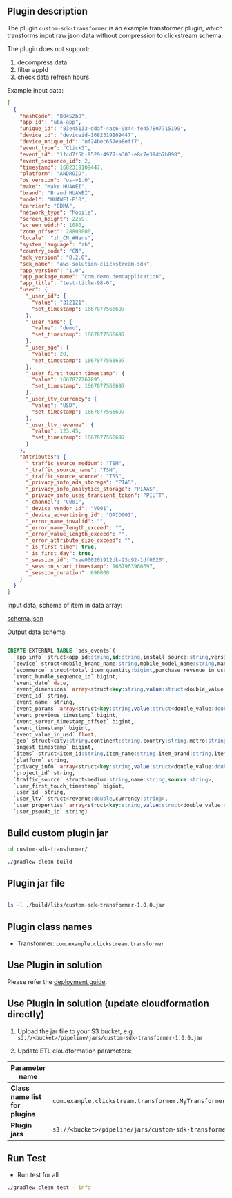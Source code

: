 ## Plugin description

The plugin `custom-sdk-transformer` is an example transformer plugin, which transforms input raw json data without compression to clickstream schema.

The plugin does not support:

1. decompress data
2. filter appId
3. check data refresh hours

Example input data:

```json
[
  {
    "hashCode": "80452b0",
    "app_id": "uba-app",
    "unique_id": "83e45133-ddaf-4ac6-9844-fe457807715199",
    "device_id": "deviceid-1682319109447",
    "device_unique_id": "uf24bec657ea8eff7",
    "event_type": "Click3",
    "event_id": "1fcd7f5b-9529-4977-a303-e8c7e39db7b898",
    "event_sequence_id": 2,
    "timestamp": 1682319109447,
    "platform": "ANDROID",
    "os_version": "os-v1.0",
    "make": "Make HUAWEI",
    "brand": "Brand HUAWEI",
    "model": "HUAWEI-P10",
    "carrier": "CDMA",
    "network_type": "Mobile",
    "screen_height": 2259,
    "screen_width": 1080,
    "zone_offset": 28800000,
    "locale": "zh_CN_#Hans",
    "system_language": "zh",
    "country_code": "CN",
    "sdk_version": "0.2.0",
    "sdk_name": "aws-solution-clickstream-sdk",
    "app_version": "1.0",
    "app_package_name": "com.demo.demoapplication",
    "app_title": "test-title-98-0",
    "user": {
      "_user_id": {
        "value": "312121",
        "set_timestamp": 1667877566697
      },
      "_user_name": {
        "value": "demo",
        "set_timestamp": 1667877566697
      },
      "_user_age": {
        "value": 20,
        "set_timestamp": 1667877566697
      },
      "_user_first_touch_timestamp": {
        "value": 1667877267895,
        "set_timestamp": 1667877566697
      },
      "_user_ltv_currency": {
        "value": "USD",
        "set_timestamp": 1667877566697
      },
      "_user_ltv_revenue": {
        "value": 123.45,
        "set_timestamp": 1667877566697
      }
    },
    "attributes": {
      "_traffic_source_medium": "TSM",
      "_traffic_source_name": "TSN",
      "_traffic_source_source": "TSS",
      "_privacy_info_ads_storage": "PIAS",
      "_privacy_info_analytics_storage": "PIAAS",
      "_privacy_info_uses_transient_token": "PIUTT",
      "_channel": "C001",
      "_device_vendor_id": "V001",
      "_device_advertising_id": "DAID001",
      "_error_name_invalid": "",
      "_error_name_length_exceed": "",
      "_error_value_length_exceed": "",
      "_error_attribute_size_exceed": "",
      "_is_first_time": true,
      "_is_first_day": true,
      "_session_id": "see000201912dk-23u92-1df0020",
      "_session_start_timestamp": 1667963966697,
      "_session_duration": 690000
    }
  }
]
```

Input data, schema of item in data array:

[schema.json](./src/main/resources/schema.json)

Output data schema:

```sql

CREATE EXTERNAL TABLE `ods_events`(
  `app_info` struct<app_id:string,id:string,install_source:string,version:string>, 
  `device` struct<mobile_brand_name:string,mobile_model_name:string,manufacturer:string,screen_width:bigint,screen_height:bigint,carrier:string,network_type:string,operating_system_version:string,operating_system:string,ua_browser:string,ua_browser_version:string,ua_os:string,ua_os_version:string,ua_device:string,ua_device_category:string,system_language:string,time_zone_offset_seconds:bigint,vendor_id:string,advertising_id:string>, 
  `ecommerce` struct<total_item_quantity:bigint,purchase_revenue_in_usd:double,purchase_revenue:double,refund_value_in_usd:double,refund_value:double,shipping_value_in_usd:double,shipping_value:double,tax_value_in_usd:double,tax_value:double,transaction_id:string,unique_items:bigint>, 
  `event_bundle_sequence_id` bigint, 
  `event_date` date,
  `event_dimensions` array<struct<key:string,value:struct<double_value:double,float_value:float,int_value:bigint,string_value:string>>>, 
  `event_id` string, 
  `event_name` string, 
  `event_params` array<struct<key:string,value:struct<double_value:double,float_value:float,int_value:bigint,string_value:string>>>, 
  `event_previous_timestamp` bigint, 
  `event_server_timestamp_offset` bigint, 
  `event_timestamp` bigint, 
  `event_value_in_usd` float, 
  `geo` struct<city:string,continent:string,country:string,metro:string,region:string,sub_continent:string,locale:string>, 
  `ingest_timestamp` bigint, 
  `items` struct<item_id:string,item_name:string,item_brand:string,item_variant:string,item_category:string,item_category2:string,item_category3:string,item_category4:string,item_category5:string,price_in_usd:double,price:double,quantity:bigint,item_revenue_in_usd:double,item_revenue:double,item_refund_in_usd:double,item_refund:double,coupon:string,affiliation:string,location_id:string,item_list_id:string,item_list_name:string,item_list_index:string,promotion_id:string,promotion_name:string,creative_name:string,creative_slot:string>, 
  `platform` string, 
  `privacy_info` array<struct<key:string,value:struct<double_value:double,float_value:float,int_value:bigint,string_value:string>>>, 
  `project_id` string, 
  `traffic_source` struct<medium:string,name:string,source:string>, 
  `user_first_touch_timestamp` bigint, 
  `user_id` string, 
  `user_ltv` struct<revenue:double,currency:string>, 
  `user_properties` array<struct<key:string,value:struct<double_value:double,float_value:float,int_value:bigint,string_value:string,set_timestamp_micros:bigint>>>, 
  `user_pseudo_id` string)

```

## Build custom plugin jar

```sh
cd custom-sdk-transformer/

./gradlew clean build


```

## Plugin jar file

```sh

ls -l ./build/libs/custom-sdk-transformer-1.0.0.jar

```

## Plugin class names

- Transformer: `com.example.clickstream.transformer`

## Use Plugin in solution

Please refer the [deployment guide](../../../docs/en/pipeline-mgmt/data-processing/configure-plugin.md).

## Use Plugin in solution (update cloudformation directly)

1. Upload the jar file to your S3 bucket, e.g. `s3://<bucket>/pipeline/jars/custom-sdk-transformer-1.0.0.jar`

2. Update ETL cloudformation parameters:

| Parameter name                  | Value                                                |
|---------------------------------|------------------------------------------------------|
| **Class name list for plugins** | `com.example.clickstream.transformer.MyTransformer,software.aws.solution.clickstream.UAEnrichment,software.aws.solution.clickstream.IPEnrichment` |
| **Plugin jars**                 | `s3://<bucket>/pipeline/jars/custom-sdk-transformer-1.0.0.jar`                       |

## Run Test

- Run test for all

```sh
./gradlew clean test --info

```
